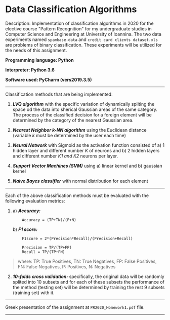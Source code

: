 # Data Classification Algorithms 

Description: Implementation of classification algorithms in 2020 for the elective course "Pattern Recognition" for my undergraduate studies in Computer Science and 
Engineering at University of Ioannina. The two data experiments named `spambase.data` and `credit card clients dataset.xls` are problems of binary classification. 
These experiments will be utilized for the needs of this assignment.

**Programming language: Python**

**Interpreter: Python 3.6**

**Software used: PyCharm (vers2019.3.5)**

------------------------------------------------------------------------------------------------------------------------------------

Classification methods that are being implemented:
1) ***LVQ algorithm*** with the specific variation of dynamically spliting the space od the data into sherical Gaussian areas of the same 
category. The process of the classified decision for a foreign element will be determined by the category of the nearest 
Gaussian area.

2) ***Nearest Neighbor k-NN algorithm*** using the Euclidean distance (variable *k* must be determined by the user each time)

4) ***Neural Network*** with Sigmoid as the activation function consisted of a) 1 hidden layer and different number *K* of neurons and b) 
2 hidden layers and different number *K1 and K2* neurons per layer.

4) ***Support Vector Machines (SVM)*** using a) linear kernel and b) gaussian kernel

6) ***Naive Bayes classifier*** with normal distribution for each element  

------------------------------------------------------------------------------------------------------------------------------------

Each of the above classification methods must be evaluated with the following evaluation metrics:
1)	a) ***Accuracy:***

			Accuracy = (TP+TN)/(P+N)

	b) ***F1 score:***
	
			F1score = 2*(Precision*Recall)/(Precision+Recall)

			Precision = TP/(TP+FP)
			Recall = TP/(TP+FN)
			
>where: TP: True Positives, TN: True Negatives, FP: False Positives, FN: False Negatives, P: Positives, N: Negatives

2) ***10-folds cross validation:*** specifically, the original data will be randomly splited into 10 subsets and for each of these 
subsets the performance of the method (testing set) will be determined by training the rest 9 subsets (training set) with it.

------------------------------------------------------------------------------------------------------------------------------------

Greek presentation of the assignment at `PR2020_Homework1.pdf` file. 

------------------------------------------------------------------------------------------------------------------------------------
